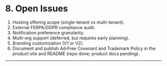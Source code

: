 # 8. Open Issues

1. Hosting offering scope (single-tenant vs multi-tenant).
2. External FERPA/GDPR compliance audit.
3. Notification preference granularity.
4. Multi-org support (deferred, but requires early planning).
5. Branding customization (V1 or V2).
6. Document and publish Ad‑Free Covenant and Trademark Policy in the product
   site and README (repo done; product docs pending).

---
